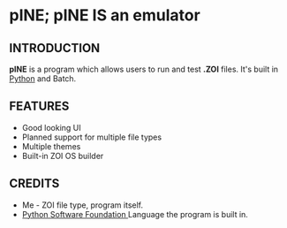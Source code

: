 # pINE; pINE IS an emulator

## INTRODUCTION

**pINE** is a program which allows users to run and test **.ZOI** files.
It's built in [Python](https://github.com/python) and Batch.


## FEATURES

- Good looking UI
- Planned support for multiple file types
- Multiple themes
- Built-in ZOI OS builder

## CREDITS
- Me - ZOI file type, program itself.
- [Python Software Foundation ](https://www.python.org/) Language the program is built in.
